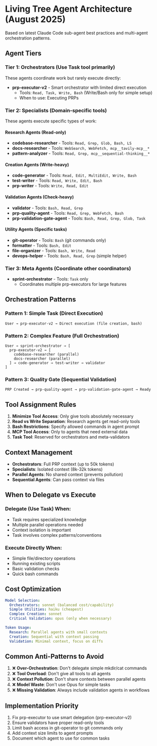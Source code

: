 # Living Tree Agent Architecture (August 2025)

Based on latest Claude Code sub-agent best practices and multi-agent orchestration patterns.

## Agent Tiers

### Tier 1: Orchestrators (Use Task tool primarily)
These agents coordinate work but rarely execute directly:

- **prp-executor-v2** - Smart orchestrator with limited direct execution
  - Tools: `Read, Task, Write, Bash` (Write/Bash only for simple setup)
  - When to use: Executing PRPs

### Tier 2: Specialists (Domain-specific tools)
These agents execute specific types of work:

#### Research Agents (Read-only)
- **codebase-researcher** - Tools: `Read, Grep, Glob, Bash, LS`
- **docs-researcher** - Tools: `WebSearch, WebFetch, mcp__tavily-mcp__*`
- **pattern-analyzer** - Tools: `Read, Grep, mcp__sequential-thinking__*`

#### Creation Agents (Write-heavy)
- **code-generator** - Tools: `Read, Edit, MultiEdit, Write, Bash`
- **test-writer** - Tools: `Read, Write, Edit, Bash`
- **prp-writer** - Tools: `Write, Read, Edit`

#### Validation Agents (Check-heavy)
- **validator** - Tools: `Bash, Read, Grep`
- **prp-quality-agent** - Tools: `Read, Grep, WebFetch, Bash`
- **prp-validation-gate-agent** - Tools: `Bash, Read, Grep, Glob, Task`

#### Utility Agents (Specific tasks)
- **git-operator** - Tools: `Bash` (git commands only)
- **formatter** - Tools: `Bash, Edit`
- **file-organizer** - Tools: `Bash, Write, Read`
- **devops-helper** - Tools: `Bash, Read, Grep` (simple helper)

### Tier 3: Meta Agents (Coordinate other coordinators)
- **sprint-orchestrator** - Tools: `Task` only
  - Coordinates multiple prp-executors for large features

## Orchestration Patterns

### Pattern 1: Simple Task (Direct Execution)
```
User → prp-executor-v2 → Direct execution (file creation, bash)
```

### Pattern 2: Complex Feature (Full Orchestration)
```
User → sprint-orchestrator → [
  prp-executor-v2 → [
    codebase-researcher (parallel)
    docs-researcher (parallel)
  ] → code-generator → test-writer → validator
]
```

### Pattern 3: Quality Gate (Sequential Validation)
```
PRP Created → prp-quality-agent → prp-validation-gate-agent → Ready
```

## Tool Assignment Rules

1. **Minimize Tool Access**: Only give tools absolutely necessary
2. **Read vs Write Separation**: Research agents get read-only tools
3. **Bash Restrictions**: Specify allowed commands in agent prompt
4. **MCP Tool Access**: Only to agents that need external data
5. **Task Tool**: Reserved for orchestrators and meta-validators

## Context Management

- **Orchestrators**: Full PRP context (up to 50k tokens)
- **Specialists**: Isolated context (8k-32k tokens)
- **Parallel Agents**: No shared context (prevents pollution)
- **Sequential Agents**: Can pass context via files

## When to Delegate vs Execute

### Delegate (Use Task) When:
- Task requires specialized knowledge
- Multiple parallel operations needed
- Context isolation is important
- Task involves complex patterns/conventions

### Execute Directly When:
- Simple file/directory operations
- Running existing scripts
- Basic validation checks
- Quick bash commands

## Cost Optimization

```yaml
Model Selection:
  Orchestrators: sonnet (balanced cost/capability)
  Simple Utilities: haiku (cheapest)
  Complex Creation: sonnet
  Critical Validation: opus (only when necessary)
  
Token Usage:
  Research: Parallel agents with small contexts
  Creation: Sequential with context passing
  Validation: Minimal context, focus on diffs
```

## Common Anti-Patterns to Avoid

1. ❌ **Over-Orchestration**: Don't delegate simple mkdir/cat commands
2. ❌ **Tool Overload**: Don't give all tools to all agents
3. ❌ **Context Pollution**: Don't share contexts between parallel agents
4. ❌ **Model Waste**: Don't use Opus for simple tasks
5. ❌ **Missing Validation**: Always include validation agents in workflows

## Implementation Priority

1. Fix prp-executor to use smart delegation (prp-executor-v2)
2. Ensure validators have proper read-only tools
3. Limit bash access in git-operator to git commands only
4. Add context size limits to agent prompts
5. Document which agent to use for common tasks